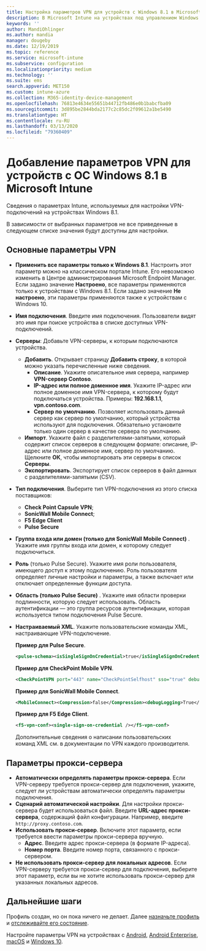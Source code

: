 ```yaml
---
title: Настройка параметров VPN для устройств с Windows 8.1 в Microsoft Intune — Azure | Документация Майкрософт
description: В Microsoft Intune на устройствах под управлением Windows 8.1 добавьте или создайте профиль конфигурации виртуальной частной сети (VPN) с помощью параметров конфигурации, включая сведения о подключении, и параметров прокси-сервера, чтобы включить IP-адреса или полное доменное имя, а также TCP-порт.
keywords: ''
author: MandiOhlinger
ms.author: mandia
manager: dougeby
ms.date: 12/19/2019
ms.topic: reference
ms.service: microsoft-intune
ms.subservice: configuration
ms.localizationpriority: medium
ms.technology: ''
ms.suite: ems
search.appverid: MET150
ms.custom: intune-azure
ms.collection: M365-identity-device-management
ms.openlocfilehash: 76813e4634e55651b44712fb486e0b1babcfba09
ms.sourcegitcommit: 3d895be2844bda2177c2c85dc2f09612a1be5490
ms.translationtype: HT
ms.contentlocale: ru-RU
ms.lasthandoff: 03/13/2020
ms.locfileid: "79360409"
---
```

# <a name="add-vpn-settings-on-windows-81-devices-in-microsoft-intune"></a>Добавление параметров VPN для устройств с ОС Windows 8.1 в Microsoft Intune



Сведения о параметрах Intune, используемых для настройки VPN-подключений на устройствах Windows 8.1.

В зависимости от выбранных параметров не все приведенные в следующем списке значения будут доступны для настройки.

## <a name="base-vpn-settings"></a>Основные параметры VPN

- **Применить все параметры только к Windows 8.1**. Настроить этот параметр можно на классическом портале Intune. Его невозможно изменить в Центре администрирования Microsoft Endpoint Manager. Если задано значение **Настроено**, все параметры применяются только к устройствам с Windows 8.1. Если задано значение **Не настроено**, эти параметры применяются также к устройствам с Windows 10.
- **Имя подключения**. Введите имя подключения. Пользователи видят это имя при поиске устройства в списке доступных VPN-подключений.
- **Серверы**: Добавьте VPN-серверы, к которым подключаются устройства.
  - **Добавить**. Открывает страницу **Добавить строку**, в которой можно указать перечисленные ниже сведения.
    - **Описание**. Укажите описательное имя сервера, например **VPN-сервер Contoso**.
    - **IP-адрес или полное доменное имя**. Укажите IP-адрес или полное доменное имя VPN-сервера, к которому будут подключаться устройства. Примеры: **192.168.1.1**, **vpn.contoso.com**.
    - **Сервер по умолчанию**. Позволяет использовать данный сервер как сервер по умолчанию, который устройства используют для подключения. Обязательно установите только один сервер в качестве сервера по умолчанию.
  - **Импорт**. Укажите файл с разделителями-запятыми, который содержит список серверов в следующем формате: описание, IP-адрес или полное доменное имя, сервер по умолчанию. Щелкните **ОК**, чтобы импортировать эти серверы в список **Серверы**.
  - **Экспортировать**. Экспортирует список серверов в файл данных с разделителями-запятыми (CSV).

- **Тип подключения**. Выберите тип VPN-подключения из этого списка поставщиков:
  - **Check Point Capsule VPN**;
  - **SonicWall Mobile Connect**;
  - **F5 Edge Client**
  - **Pulse Secure**

<!--- **Fingerprint** (Check Point Capsule VPN only): Specify a string (for example, "Contoso Fingerprint Code") that will be used to verify that the VPN server can be trusted. A fingerprint can be sent to the client so it knows to trust any server that presents the same fingerprint when connecting. If the device doesn’t already have the fingerprint, it will prompt the user to trust the VPN server that they are connecting to while showing the fingerprint. (The user manually verifies the fingerprint and chooses **trust** to connect.) --->

- **Группа входа или домен (только для SonicWall Mobile Connect)** . Укажите имя группы входа или домен, к которому следует подключиться.

- **Роль** (только Pulse Secure). Укажите имя роли пользователя, имеющего доступ к этому подключению. Роль пользователя определяет личные настройки и параметры, а также включает или отключает определенные функции доступа.

- **Область (только Pulse Secure)** . Укажите имя области проверки подлинности, которую следует использовать. Область аутентификации — это группа ресурсов аутентификации, которая используется типом подключения Pulse Secure.

- **Настраиваемый XML**. Укажите пользовательские команды XML, настраивающие VPN-подключение.

  **Пример для Pulse Secure**.

  ```xml
  <pulse-schema><isSingleSignOnCredential>true</isSingleSignOnCredential></pulse-schema>
  ```

  **Пример для CheckPoint Mobile VPN**.

  ```xml
  <CheckPointVPN port="443" name="CheckPointSelfhost" sso="true" debug="3" />
  ```

  **Пример для SonicWall Mobile Connect**.

  ```xml
  <MobileConnect><Compression>false</Compression><debugLogging>True</debugLogging><packetCapture>False</packetCapture></MobileConnect>
  ```

  **Пример для F5 Edge Client**.

  ```xml
  <f5-vpn-conf><single-sign-on-credential /></f5-vpn-conf>
  ```

  Дополнительные сведения о написании пользовательских команд XML см. в документации по VPN каждого производителя.

## <a name="proxy-settings"></a>Параметры прокси-сервера

- **Автоматически определять параметры прокси-сервера**. Если VPN-серверу требуется прокси-сервер для подключения, укажите, следует ли устройствам автоматически определять параметры подключения.
- **Сценарий автоматической настройки**. Для настройки прокси-сервера будет использоваться файл. Введите **URL-адрес прокси-сервера**, содержащий файл конфигурации. Например, введите `http://proxy.contoso.com`.
- **Использовать прокси-сервер**. Включите этот параметр, если требуется ввести параметры прокси-сервера вручную.
  - **Адрес**. Введите адрес прокси-сервера (в формате IP-адреса).
  - **Номер порта**. Введите номер порта, связанного с прокси-сервером.
- **Не использовать прокси-сервер для локальных адресов**. Если VPN-серверу требуется прокси-сервер для подключения, выберите этот параметр, если вы не хотите использовать прокси-сервер для указанных локальных адресов.

## <a name="next-steps"></a>Дальнейшие шаги

Профиль создан, но он пока ничего не делает. Далее [назначьте профиль](device-profile-assign.md) и [отслеживайте его состояние](device-profile-monitor.md).

Настройте параметры VPN на устройствах с [Android](vpn-settings-android.md), [Android Enterprise](vpn-settings-android-enterprise.md), [macOS](vpn-settings-macos.md) и [Windows 10](vpn-settings-windows-10.md).
